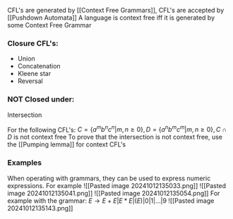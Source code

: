 CFL's are generated by [[Context Free Grammars]], CFL's are accepted by [[Pushdown Automata]]
A language is context free iff it is generated by some Context Free Grammar
### Closure CFL's:
- Union
- Concatenation
- Kleene star
- Reversal
### NOT Closed under:
Intersection

For the following CFL's:
$C=\{a^mb^nc^n|m,n\geq0\}, D=\{a^nb^mc^m|m,n\geq0\}, C\cap D$ is not context free
To prove that the intersection is not context free, use the [[Pumping lemma]] for context CFL's

### Examples
When operating with grammars, they can be used to express numeric expressions. For example
![[Pasted image 20241012135033.png]]
![[Pasted image 20241012135041.png]]
![[Pasted image 20241012135054.png]]
For example with the grammar:
$E\rightarrow E+E|E*E|(E)|0|1|...|9$
![[Pasted image 20241012135143.png]]
